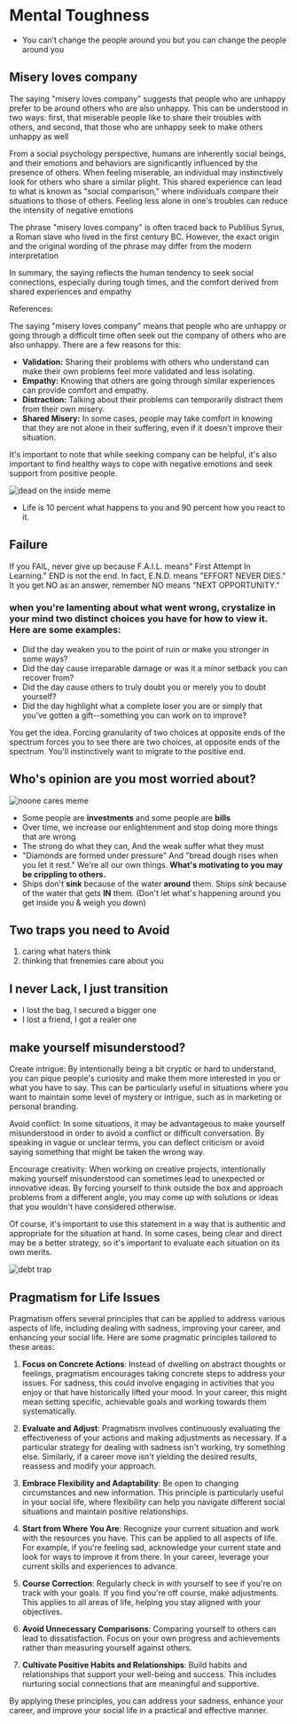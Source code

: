# Mental Toughness

- You can’t change the people around you but you can change the people around you

## Misery loves company

The saying "misery loves company" suggests that people who are unhappy prefer to be around others who are also unhappy. This can be understood in two ways: first, that miserable people like to share their troubles with others, and second, that those who are unhappy seek to make others unhappy as well

From a social psychology perspective, humans are inherently social beings, and their emotions and behaviors are significantly influenced by the presence of others. When feeling miserable, an individual may instinctively look for others who share a similar plight. This shared experience can lead to what is known as "social comparison," where individuals compare their situations to those of others. Feeling less alone in one's troubles can reduce the intensity of negative emotions

The phrase "misery loves company" is often traced back to Publilius Syrus, a Roman slave who lived in the first century BC. However, the exact origin and the original wording of the phrase may differ from the modern interpretation

In summary, the saying reflects the human tendency to seek social connections, especially during tough times, and the comfort derived from shared experiences and empathy

References:

The saying "misery loves company" means that people who are unhappy or going through a difficult time often seek out the company of others who are also unhappy. There are a few reasons for this:

- **Validation:** Sharing their problems with others who understand can make their own problems feel more validated and less isolating.
- **Empathy:** Knowing that others are going through similar experiences can provide comfort and empathy.
- **Distraction:** Talking about their problems can temporarily distract them from their own misery.
- **Shared Misery:** In some cases, people may take comfort in knowing that they are not alone in their suffering, even if it doesn't improve their situation.

It's important to note that while seeking company can be helpful, it's also important to find healthy ways to cope with negative emotions and seek support from positive people.

![dead on the inside meme](<static/dead on the inside meme.jpeg>)

- Life is 10 percent what happens to you and 90 percent how you react to it.

## Failure

If you FAlL, never give up because F.A.I.L. means" First Attempt In Learning."
END is not the end. In fact, E.N.D. means "EFFORT NEVER DIES."
It you get NO as an answer, remember NO means "NEXT OPPORTUNITY."

### when you're lamenting about what went wrong, crystalize in your mind two distinct choices you have for how to view it. Here are some examples:

- Did the day weaken you to the point of ruin or make you stronger in some ways?
- Did the day cause irreparable damage or was it a minor setback you can recover from?
- Did the day cause others to truly doubt you or merely you to doubt yourself?
- Did the day highlight what a complete loser you are or simply that you've gotten a gift--something you can work on to improve?

You get the idea. Forcing granularity of two choices at opposite ends of the spectrum forces you to see there are two choices, at opposite ends of the spectrum. You'll instinctively want to migrate to the positive end.

## Who's opinion are you most worried about?

![noone cares meme](<static/Noone Cares Meme.png>)

- Some people are **investments** and some people are **bills**
- Over time, we increase our enlightenment and stop doing more things that are wrong
- The strong do what they can, And the weak suffer what they must
- "Diamonds are formed under pressure" And "bread dough rises when you let it rest." We're all our own things. **What's motivating to you may be crippling to others.**
- Ships don't **sink** because of the water **around** them. Ships *sink* because of the water that gets **IN** them. (Don't let what's happening around you get inside you & weigh you down)

## Two traps you need to Avoid

1. caring what haters think
2. thinking that frenemies care about you

## I never Lack, I just transition

- I lost the bag, I secured a bigger one
- I lost a friend, I got a realer one

## make yourself misunderstood?

Create intrigue: By intentionally being a bit cryptic or hard to understand, you can pique people's curiosity and make them more interested in you or what you have to say. This can be particularly useful in situations where you want to maintain some level of mystery or intrigue, such as in marketing or personal branding.

Avoid conflict: In some situations, it may be advantageous to make yourself misunderstood in order to avoid a conflict or difficult conversation. By speaking in vague or unclear terms, you can deflect criticism or avoid saying something that might be taken the wrong way.

Encourage creativity: When working on creative projects, intentionally making yourself misunderstood can sometimes lead to unexpected or innovative ideas. By forcing yourself to think outside the box and approach problems from a different angle, you may come up with solutions or ideas that you wouldn't have considered otherwise.

Of course, it's important to use this statement in a way that is authentic and appropriate for the situation at hand. In some cases, being clear and direct may be a better strategy, so it's important to evaluate each situation on its own merits.

![debt trap](<static/the debt trap.jpeg>)

## Pragmatism for Life Issues

Pragmatism offers several principles that can be applied to address various aspects of life, including dealing with sadness, improving your career, and enhancing your social life. Here are some pragmatic principles tailored to these areas:

1. **Focus on Concrete Actions**: Instead of dwelling on abstract thoughts or feelings, pragmatism encourages taking concrete steps to address your issues. For sadness, this could involve engaging in activities that you enjoy or that have historically lifted your mood. In your career, this might mean setting specific, achievable goals and working towards them systematically.

2. **Evaluate and Adjust**: Pragmatism involves continuously evaluating the effectiveness of your actions and making adjustments as necessary. If a particular strategy for dealing with sadness isn't working, try something else. Similarly, if a career move isn't yielding the desired results, reassess and modify your approach.

3. **Embrace Flexibility and Adaptability**: Be open to changing circumstances and new information. This principle is particularly useful in your social life, where flexibility can help you navigate different social situations and maintain positive relationships.

4. **Start from Where You Are**: Recognize your current situation and work with the resources you have. This can be applied to all aspects of life. For example, if you're feeling sad, acknowledge your current state and look for ways to improve it from there. In your career, leverage your current skills and experiences to advance.

5. **Course Correction**: Regularly check in with yourself to see if you're on track with your goals. If you find you're off course, make adjustments. This applies to all areas of life, helping you stay aligned with your objectives.

6. **Avoid Unnecessary Comparisons**: Comparing yourself to others can lead to dissatisfaction. Focus on your own progress and achievements rather than measuring yourself against others.

7. **Cultivate Positive Habits and Relationships**: Build habits and relationships that support your well-being and success. This includes nurturing social connections that are meaningful and supportive.

By applying these principles, you can address your sadness, enhance your career, and improve your social life in a practical and effective manner.
